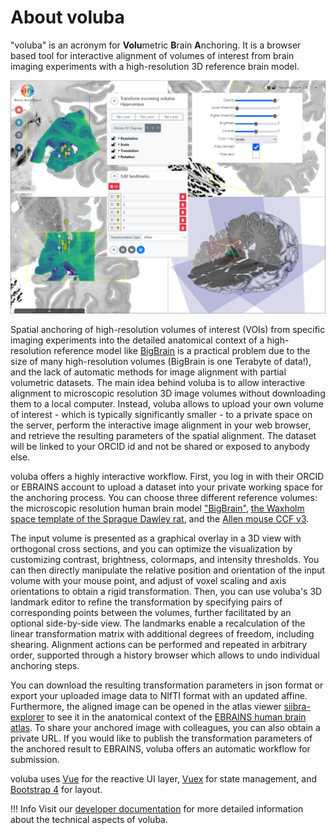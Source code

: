 # About voluba

"voluba" is an acronym for **Volu**metric **B**rain **A**nchoring. 
It is a browser based tool for interactive alignment of volumes of interest from brain imaging experiments with a high-resolution 3D reference brain model.

![image](images/teaser.png)

Spatial anchoring of high-resolution volumes of interest (VOIs) from specific imaging experiments into the detailed anatomical context of a high-resolution reference model like [BigBrain](https://search.kg.ebrains.eu/instances/Dataset/d07f9305-1e75-4548-a348-b155fb323d31) is a practical problem due to the size of many high-resolution volumes (BigBrain is one Terabyte of data!), and the lack of automatic methods for image alignment with partial volumetric datasets.
The main idea behind voluba is to allow interactive alignment to microscopic resolution 3D image volumes without downloading them to a local computer.
Instead, voluba allows to upload your own volume of interest - which is typically significantly smaller - to a private space on the server, perform the interactive image alignment in your web browser, and retrieve the resulting parameters of the spatial alignment. The dataset will be linked to your ORCID id and not be shared or exposed to anybody else.

voluba offers a highly interactive workflow. 
First, you log in with their ORCID or EBRAINS account to upload a dataset into your private working space for the anchoring process. 
You can choose three different reference volumes: the microscopic resolution human brain model ["BigBrain"](https://search.kg.ebrains.eu/instances/Dataset/d07f9305-1e75-4548-a348-b155fb323d31), [the Waxholm space template of the Sprague Dawley rat](https://doi.org/10.21203/rs.3.rs-2466303/v1), and the [Allen mouse CCF v3](https://doi.org/10.1016/j.cell.2020.04.007).

The input volume is presented as a graphical overlay in a 3D view with orthogonal cross sections, and you can optimize the visualization by customizing contrast, brightness, colormaps, and intensity thresholds. 
You can then directly manipulate the relative position and orientation of the input volume with your mouse point, and adjust of voxel scaling and axis orientations to obtain a rigid transformation. 
Then, you can use voluba's 3D landmark editor to refine the transformation by specifying pairs of corresponding points between the volumes, further facilitated by an optional side-by-side view. 
The landmarks enable a recalculation of the linear transformation matrix with additional degrees of freedom, including shearing. 
Alignment actions can be performed and repeated in arbitrary order, supported through a history browser which allows to undo individual anchoring steps. 

You can download the resulting transformation parameters in json format or export your uploaded image data to NIfTI format with an updated affine. Furthermore, the aligned image can be opened in the atlas viewer [siibra-explorer](https://atlases.ebrains.eu/viewer/go/bigbrain) to see it in the anatomical context of the [EBRAINS human brain atlas](https://ebrains.eu/services/atlases). To share your anchored image with colleagues, you can also obtain a private URL. If you would like to publish the transformation parameters of the anchored result to EBRAINS, voluba offers an automatic workflow for submission.

voluba uses [Vue](https://vuejs.org) for the reactive UI layer, [Vuex](https://vuex.vuejs.org/) for state management, and [Bootstrap 4](https://getbootstrap.com/docs/4.0) for layout.


!!! Info
	Visit our [developer documentation](https://voluba-user-doc.apps-dev.hbp.eu/) for more detailed information about the technical aspects of voluba.